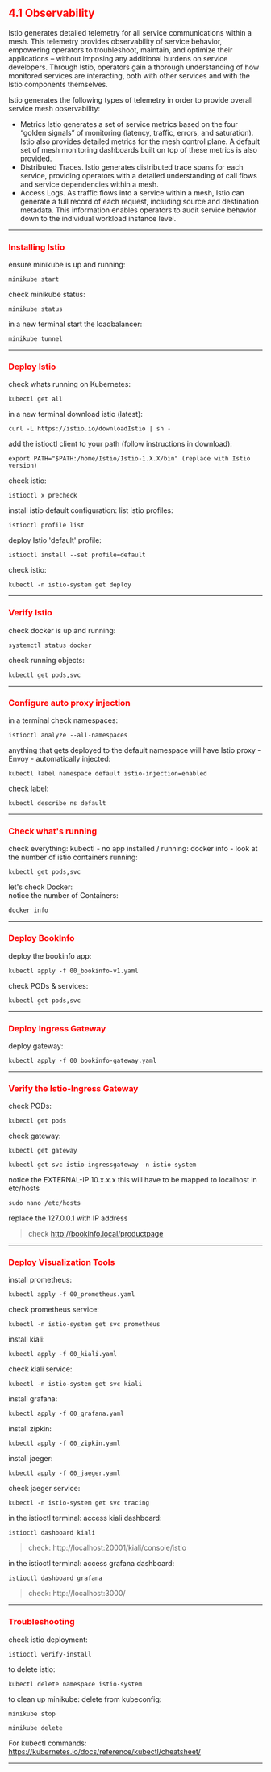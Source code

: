 ## <font color='red'> 4.1 Observability </font>
Istio generates detailed telemetry for all service communications within a mesh. This telemetry provides observability of service behavior, empowering operators to troubleshoot, maintain, and optimize their applications – without imposing any additional burdens on service developers. Through Istio, operators gain a thorough understanding of how monitored services are interacting, both with other services and with the Istio components themselves.

Istio generates the following types of telemetry in order to provide overall service mesh observability:

- Metrics Istio generates a set of service metrics based on the four “golden signals” of monitoring (latency, traffic, errors, and saturation). Istio also provides detailed metrics for the mesh control plane. A default set of mesh monitoring dashboards built on top of these metrics is also provided.
- Distributed Traces. Istio generates distributed trace spans for each service, providing operators with a detailed understanding of call flows and service dependencies within a mesh.
- Access Logs. As traffic flows into a service within a mesh, Istio can generate a full record of each request, including source and destination metadata. This information enables operators to audit service behavior down to the individual workload instance level.

---
### <font color='red'> Installing Istio </font>
ensure minikube is up and running:
```
minikube start
```
check minikube status:
```
minikube status
```
in a new terminal start the loadbalancer:
```
minikube tunnel
```
---

### <font color='red'> Deploy Istio </font>
check whats running on Kubernetes:
```
kubectl get all
```
in a new terminal download istio (latest): 
```
curl -L https://istio.io/downloadIstio | sh -
```
add the istioctl client to your path (follow instructions in download):
```
export PATH="$PATH:/home/Istio/Istio-1.X.X/bin" (replace with Istio version)
```
check istio:
```
istioctl x precheck
```

install istio default configuration:
list istio profiles:
```
istioctl profile list
```
deploy Istio 'default' profile:
```
istioctl install --set profile=default
```
check istio:
```
kubectl -n istio-system get deploy
```
---

### <font color='red'> Verify Istio </font>
check docker is up and running:
```
systemctl status docker
```
check running objects:
```
kubectl get pods,svc
```

---

### <font color='red'> Configure auto proxy injection </font>
in a terminal check namespaces:
```
istioctl analyze --all-namespaces
```
anything that gets deployed to the default namespace will have Istio proxy - Envoy - automatically injected: 
```
kubectl label namespace default istio-injection=enabled
```
check label:
```
kubectl describe ns default
```

---

### <font color='red'> Check what's running </font>
check everything:
kubectl - no app installed / running:
docker info - look at the number of istio containers running:
```
kubectl get pods,svc
```
let's check Docker:  
notice the number of Containers:
```
docker info
```
---

### <font color='red'> Deploy BookInfo</font>
deploy the bookinfo app:
```
kubectl apply -f 00_bookinfo-v1.yaml
```
check PODs & services:
```
kubectl get pods,svc
```
---

### <font color='red'> Deploy Ingress Gateway </font>
deploy gateway:
```
kubectl apply -f 00_bookinfo-gateway.yaml
```
---

### <font color='red'> Verify the Istio-Ingress Gateway </font>
check PODs:
```
kubectl get pods
```
check gateway:
```
kubectl get gateway
```
```
kubectl get svc istio-ingressgateway -n istio-system
```
notice the EXTERNAL-IP 10.x.x.x  this will have to be mapped to localhost in etc/hosts
```
sudo nano /etc/hosts
```
replace the 127.0.0.1 with IP address

> check http://bookinfo.local/productpage

---


### <font color='red'> Deploy Visualization Tools </font>
install prometheus:  
````
kubectl apply -f 00_prometheus.yaml
````
check prometheus service:
````
kubectl -n istio-system get svc prometheus
````
install kiali:
````
kubectl apply -f 00_kiali.yaml
````
check kiali service:
````
kubectl -n istio-system get svc kiali
````
install grafana:  
````
kubectl apply -f 00_grafana.yaml
````
install zipkin:
````
kubectl apply -f 00_zipkin.yaml
````
install jaeger:  
````
kubectl apply -f 00_jaeger.yaml
````
check jaeger service:
````
kubectl -n istio-system get svc tracing
````
in the istioctl terminal:
access kiali dashboard:
```
istioctl dashboard kiali
````

> check: http://localhost:20001/kiali/console/istio

in the istioctl terminal:
access grafana dashboard:
```
istioctl dashboard grafana
````

> check: http://localhost:3000/

---

### <font color='red'> Troubleshooting </font>
check istio deployment:
```
istioctl verify-install
```
to delete istio:
```
kubectl delete namespace istio-system
```

to clean up minikube:
delete from kubeconfig:
```
minikube stop
```
```
minikube delete
```

For kubectl commands: https://kubernetes.io/docs/reference/kubectl/cheatsheet/

---